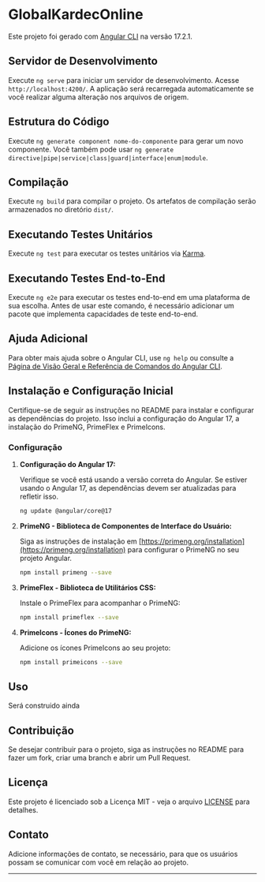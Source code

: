# GlobalKardecOnline

Este projeto foi gerado com [Angular CLI](https://github.com/angular/angular-cli) na versão 17.2.1.

## Servidor de Desenvolvimento

Execute `ng serve` para iniciar um servidor de desenvolvimento. Acesse `http://localhost:4200/`. A aplicação será recarregada automaticamente se você realizar alguma alteração nos arquivos de origem.

## Estrutura do Código

Execute `ng generate component nome-do-componente` para gerar um novo componente. Você também pode usar `ng generate directive|pipe|service|class|guard|interface|enum|module`.

## Compilação

Execute `ng build` para compilar o projeto. Os artefatos de compilação serão armazenados no diretório `dist/`.

## Executando Testes Unitários

Execute `ng test` para executar os testes unitários via [Karma](https://karma-runner.github.io).

## Executando Testes End-to-End

Execute `ng e2e` para executar os testes end-to-end em uma plataforma de sua escolha. Antes de usar este comando, é necessário adicionar um pacote que implementa capacidades de teste end-to-end.

## Ajuda Adicional

Para obter mais ajuda sobre o Angular CLI, use `ng help` ou consulte a [Página de Visão Geral e Referência de Comandos do Angular CLI](https://angular.io/cli).

## Instalação e Configuração Inicial

Certifique-se de seguir as instruções no README para instalar e configurar as dependências do projeto. Isso inclui a configuração do Angular 17, a instalação do PrimeNG, PrimeFlex e PrimeIcons.

### Configuração

1. **Configuração do Angular 17:**

   Verifique se você está usando a versão correta do Angular. Se estiver usando o Angular 17, as dependências devem ser atualizadas para refletir isso.

   ```bash
   ng update @angular/core@17
   ```

2. **PrimeNG - Biblioteca de Componentes de Interface do Usuário:**

   Siga as instruções de instalação em [https://primeng.org/installation](https://primeng.org/installation) para configurar o PrimeNG no seu projeto Angular.

   ```bash
   npm install primeng --save
   ```

3. **PrimeFlex - Biblioteca de Utilitários CSS:**

   Instale o PrimeFlex para acompanhar o PrimeNG:

   ```bash
   npm install primeflex --save
   ```

4. **PrimeIcons - Ícones do PrimeNG:**

   Adicione os ícones PrimeIcons ao seu projeto:

   ```bash
   npm install primeicons --save
   ```


## Uso

Será construido ainda

## Contribuição

Se desejar contribuir para o projeto, siga as instruções no README para fazer um fork, criar uma branch e abrir um Pull Request.

## Licença

Este projeto é licenciado sob a Licença MIT - veja o arquivo [LICENSE](LICENSE) para detalhes.

## Contato

Adicione informações de contato, se necessário, para que os usuários possam se comunicar com você em relação ao projeto.

---

